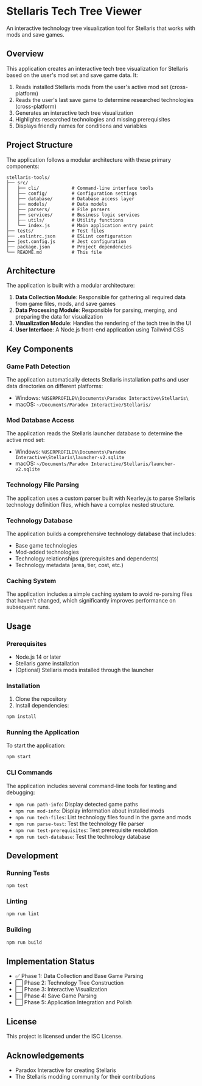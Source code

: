 # Stellaris Tech Tree Viewer

An interactive technology tree visualization tool for Stellaris that works with mods and save games.

## Overview

This application creates an interactive tech tree visualization for Stellaris based on the user's mod set and save game data. It:

1. Reads installed Stellaris mods from the user's active mod set (cross-platform)
2. Reads the user's last save game to determine researched technologies (cross-platform)
3. Generates an interactive tech tree visualization
4. Highlights researched technologies and missing prerequisites
5. Displays friendly names for conditions and variables

## Project Structure

The application follows a modular architecture with these primary components:

```
stellaris-tools/
├── src/
│   ├── cli/            # Command-line interface tools
│   ├── config/         # Configuration settings
│   ├── database/       # Database access layer
│   ├── models/         # Data models
│   ├── parsers/        # File parsers
│   ├── services/       # Business logic services
│   ├── utils/          # Utility functions
│   └── index.js        # Main application entry point
├── tests/              # Test files
├── .eslintrc.json      # ESLint configuration
├── jest.config.js      # Jest configuration
├── package.json        # Project dependencies
└── README.md           # This file
```

## Architecture

The application is built with a modular architecture:

1. **Data Collection Module**: Responsible for gathering all required data from game files, mods, and save games
2. **Data Processing Module**: Responsible for parsing, merging, and preparing the data for visualization
3. **Visualization Module**: Handles the rendering of the tech tree in the UI
4. **User Interface**: A Node.js front-end application using Tailwind CSS

## Key Components

### Game Path Detection

The application automatically detects Stellaris installation paths and user data directories on different platforms:

- Windows: `%USERPROFILE%\Documents\Paradox Interactive\Stellaris\`
- macOS: `~/Documents/Paradox Interactive/Stellaris/`

### Mod Database Access

The application reads the Stellaris launcher database to determine the active mod set:

- Windows: `%USERPROFILE%\Documents\Paradox Interactive\Stellaris\launcher-v2.sqlite`
- macOS: `~/Documents/Paradox Interactive/Stellaris/launcher-v2.sqlite`

### Technology File Parsing

The application uses a custom parser built with Nearley.js to parse Stellaris technology definition files, which have a complex nested structure.

### Technology Database

The application builds a comprehensive technology database that includes:

- Base game technologies
- Mod-added technologies
- Technology relationships (prerequisites and dependents)
- Technology metadata (area, tier, cost, etc.)

### Caching System

The application includes a simple caching system to avoid re-parsing files that haven't changed, which significantly improves performance on subsequent runs.

## Usage

### Prerequisites

- Node.js 14 or later
- Stellaris game installation
- (Optional) Stellaris mods installed through the launcher

### Installation

1. Clone the repository
2. Install dependencies:

```bash
npm install
```

### Running the Application

To start the application:

```bash
npm start
```

### CLI Commands

The application includes several command-line tools for testing and debugging:

- `npm run path-info`: Display detected game paths
- `npm run mod-info`: Display information about installed mods
- `npm run tech-files`: List technology files found in the game and mods
- `npm run parse-test`: Test the technology file parser
- `npm run test-prerequisites`: Test prerequisite resolution
- `npm run tech-database`: Test the technology database

## Development

### Running Tests

```bash
npm test
```

### Linting

```bash
npm run lint
```

### Building

```bash
npm run build
```

## Implementation Status

- ✅ Phase 1: Data Collection and Base Game Parsing
- ⬜ Phase 2: Technology Tree Construction
- ⬜ Phase 3: Interactive Visualization
- ⬜ Phase 4: Save Game Parsing
- ⬜ Phase 5: Application Integration and Polish

## License

This project is licensed under the ISC License.

## Acknowledgements

- Paradox Interactive for creating Stellaris
- The Stellaris modding community for their contributions 